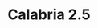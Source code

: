---
title: Calabria 2.5
date: 
draft: false

# descripcion
description : Argolla de plata cierre bisagra

materials: Plata 925

color: Plateado

dimensions: 2,5cm diam

code: 01-11-0492

type: "Aros"

categories: []

price: $3.620,00

price_eftvo: $3.080,00

# Images
# first image will be shown in the product page
images:
  # - image: "images/path_to_image"
  # La ubicacion de las imagenes es imagenes/Aros/Aros.Argollas/01-11-0492-calabria-2.5
  - image: "./images/aros/argollas/01-11-0492_a.JPG"
---